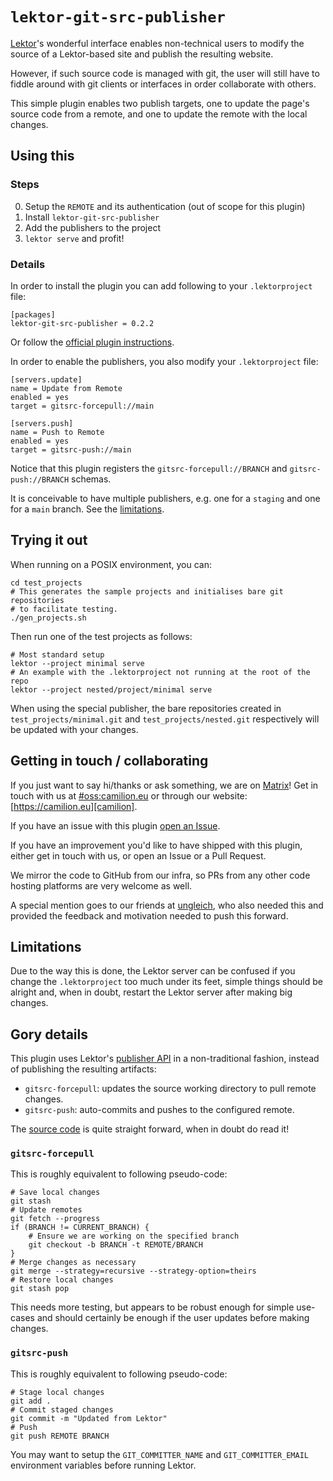 # `lektor-git-src-publisher`

[Lektor][lektor]'s wonderful interface enables non-technical users to modify
the source of a Lektor-based site and publish the resulting website.

However, if such source code is managed with git, the user will still have to
fiddle around with git clients or interfaces in order collaborate with others.

This simple plugin enables two publish targets, one to update the page's
source code from a remote, and one to update the remote with the local
changes.


## Using this


### Steps

0. Setup the `REMOTE` and its authentication (out of scope for this plugin)
1. Install `lektor-git-src-publisher`
2. Add the publishers to the project
3. `lektor serve` and profit!


### Details

In order to install the plugin you can add following to your `.lektorproject`
file:

    [packages]
    lektor-git-src-publisher = 0.2.2

Or follow the [official plugin instructions][lektorplugins].

In order to enable the publishers, you also modify your `.lektorproject` file:

    [servers.update]
    name = Update from Remote
    enabled = yes
    target = gitsrc-forcepull://main

    [servers.push]
    name = Push to Remote
    enabled = yes
    target = gitsrc-push://main

Notice that this plugin registers the `gitsrc-forcepull://BRANCH` and
`gitsrc-push://BRANCH` schemas.

It is conceivable to have multiple publishers, e.g. one for a `staging` and
one for a `main` branch. See the [limitations](#limitations).


## Trying it out

When running on a POSIX environment, you can:

    cd test_projects
    # This generates the sample projects and initialises bare git repositories
    # to facilitate testing.
    ./gen_projects.sh

Then run one of the test projects as follows:

    # Most standard setup
    lektor --project minimal serve
    # An example with the .lektorproject not running at the root of the repo
    lektor --project nested/project/minimal serve

When using the special publisher, the bare repositories created in
`test_projects/minimal.git` and `test_projects/nested.git` respectively will
be updated with your changes.


## Getting in touch / collaborating

If you just want to say hi/thanks or ask something, we are on [Matrix][matrix]!
Get in touch with us at [#oss:camilion.eu][matrixosscml] or through
our website: [https://camilion.eu][camilion].

If you have an issue with this plugin [open an Issue][gspissues].

If you have an improvement you'd like to have shipped with this plugin,
either get in touch with us, or open an Issue or a Pull Request.

We mirror the code to GitHub from our infra, so PRs from any other code
hosting platforms are very welcome as well.

A special mention goes to our friends at [ungleich][ungleich], who
also needed this and provided the feedback and motivation needed to push
this forward.


## Limitations

Due to the way this is done, the Lektor server can be confused if you change
the `.lektorproject` too much under its feet, simple things should be alright
and, when in doubt, restart the Lektor server after making big changes.


## Gory details

This plugin uses Lektor's [publisher API][lektorpublisher] in a
non-traditional fashion, instead of publishing the resulting artifacts:
- `gitsrc-forcepull`: updates the source working directory to pull remote
  changes.
- `gitsrc-push`: auto-commits and pushes to the configured remote.

The [source code][gspcode] is quite straight forward, when in doubt do read it!

### `gitsrc-forcepull`

This is roughly equivalent to following pseudo-code:

    # Save local changes
    git stash
    # Update remotes
    git fetch --progress
    if (BRANCH != CURRENT_BRANCH) {
        # Ensure we are working on the specified branch
        git checkout -b BRANCH -t REMOTE/BRANCH
    }
    # Merge changes as necessary
    git merge --strategy=recursive --strategy-option=theirs
    # Restore local changes
    git stash pop

This needs more testing, but appears to be robust enough for simple use-cases
and should certainly be enough if the user updates before making changes.


### `gitsrc-push`

This is roughly equivalent to following pseudo-code:

    # Stage local changes
    git add .
    # Commit staged changes
    git commit -m "Updated from Lektor"
    # Push
    git push REMOTE BRANCH

You may want to setup the `GIT_COMMITTER_NAME` and `GIT_COMMITTER_EMAIL`
environment variables before running Lektor.


[lektor]: https://www.getlektor.com
[lektorplugins]: https://www.getlektor.com/docs/plugins/
[lektorpublisher]: https://www.getlektor.com/docs/api/publisher/
[gspcode]: https://github.com/camilioneu/lektor-git-src-publisher
[gspissues]: https://github.com/camilioneu/lektor-git-src-publisher/issues
[matrix]: https://matrix.org
[matrixosscml]: https://matrix.to/#/#oss:camilion.eu
[camilion]: https://camilion.eu
[ungleich]: https://ungleich.ch
